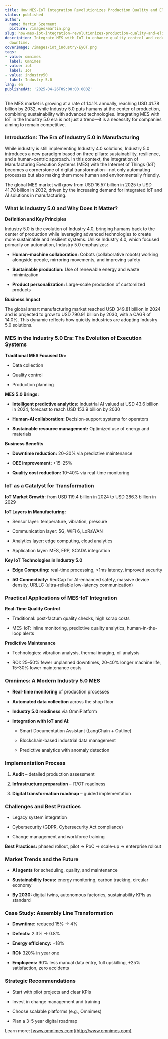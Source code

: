 ```yaml
---
title: How MES-IoT Integration Revolutionizes Production Quality and Eliminates Downtime
status: published
author:
  name: Martin Szerment
  picture: /images/martin.png
slug: how-mes-iot-integration-revolutionizes-production-quality-and-eliminates-downtime
description: Integrate MES with IoT to enhance quality control and reduce production
  downtime.
coverImage: /images/iot_industry-EyOT.png
tags:
- value: omnimes
  label: Omnimes
- value: iot
  label: IoT
- value: industry50
  label: Industry 5.0
lang: en
publishedAt: '2025-04-26T09:00:00.000Z'
---
```

The MES market is growing at a rate of 14.1% annually, reaching USD 41.78 billion by 2032, while Industry 5.0 puts humans at the center of production, combining sustainability with advanced technologies. Integrating MES with IoT in the Industry 5.0 era is not just a trend—it is a necessity for companies aiming to remain competitive.

### Introduction: The Era of Industry 5.0 in Manufacturing

While industry is still implementing Industry 4.0 solutions, Industry 5.0 introduces a new paradigm based on three pillars: sustainability, resilience, and a human-centric approach. In this context, the integration of Manufacturing Execution Systems (MES) with the Internet of Things (IoT) becomes a cornerstone of digital transformation—not only automating processes but also making them more human and environmentally friendly.

The global MES market will grow from USD 16.57 billion in 2025 to USD 41.78 billion in 2032, driven by the increasing demand for integrated IoT and AI solutions in manufacturing.

### What Is Industry 5.0 and Why Does It Matter?

**Definition and Key Principles**

Industry 5.0 is the evolution of Industry 4.0, bringing humans back to the center of production while leveraging advanced technologies to create more sustainable and resilient systems. Unlike Industry 4.0, which focused primarily on automation, Industry 5.0 emphasizes:

- **Human–machine collaboration:** Cobots (collaborative robots) working alongside people, mirroring movements, and improving safety

- **Sustainable production:** Use of renewable energy and waste minimization

- **Product personalization:** Large-scale production of customized products

**Business Impact**

The global smart manufacturing market reached USD 349.81 billion in 2024 and is projected to grow to USD 790.91 billion by 2030, with a CAGR of 14.0%. This dynamic reflects how quickly industries are adopting Industry 5.0 solutions.

### MES in the Industry 5.0 Era: The Evolution of Execution Systems

**Traditional MES Focused On:**

- Data collection

- Quality control

- Production planning

**MES 5.0 Brings:**

- **Intelligent predictive analytics:** Industrial AI valued at USD 43.6 billion in 2024, forecast to reach USD 153.9 billion by 2030

- **Human-AI collaboration:** Decision-support systems for operators

- **Sustainable resource management:** Optimized use of energy and materials

**Business Benefits**

- **Downtime reduction:** 20–30% via predictive maintenance

- **OEE improvement:** +15–25%

- **Quality cost reduction:** 10–40% via real-time monitoring

### IoT as a Catalyst for Transformation

**IoT Market Growth:** from USD 119.4 billion in 2024 to USD 286.3 billion in 2029

**IoT Layers in Manufacturing:**

- Sensor layer: temperature, vibration, pressure

- Communication layer: 5G, WiFi 6, LoRaWAN

- Analytics layer: edge computing, cloud analytics

- Application layer: MES, ERP, SCADA integration

**Key IoT Technologies in Industry 5.0**

- **Edge Computing:** real-time processing, &lt;1ms latency, improved security

- **5G Connectivity:** RedCap for AI-enhanced safety, massive device density, URLLC (ultra-reliable low-latency communication)

### Practical Applications of MES-IoT Integration

**Real-Time Quality Control**

- Traditional: post-factum quality checks, high scrap costs

- MES-IoT: inline monitoring, predictive quality analytics, human-in-the-loop alerts

**Predictive Maintenance**

- Technologies: vibration analysis, thermal imaging, oil analysis

- ROI: 25–50% fewer unplanned downtimes, 20–40% longer machine life, 15–30% lower maintenance costs

### Omnimes: A Modern Industry 5.0 MES

- **Real-time monitoring** of production processes

- **Automated data collection** across the shop floor

- **Industry 5.0 readiness** via OmniPlatform

- **Integration with IoT and AI**:

  - Smart Documentation Assistant (LangChain + Outline)

  - Blockchain-based industrial data management

  - Predictive analytics with anomaly detection

### Implementation Process

1. **Audit** – detailed production assessment

2. **Infrastructure preparation** – IT/OT readiness

3. **Digital transformation roadmap** – guided implementation

### Challenges and Best Practices

- Legacy system integration

- Cybersecurity (GDPR, Cybersecurity Act compliance)

- Change management and workforce training

**Best Practices:** phased rollout, pilot → PoC → scale-up → enterprise rollout

### Market Trends and the Future

- **AI agents** for scheduling, quality, and maintenance

- **Sustainability focus:** energy monitoring, carbon tracking, circular economy

- **By 2030:** digital twins, autonomous factories, sustainability KPIs as standard

### Case Study: Assembly Line Transformation

- **Downtime:** reduced 15% → 4%

- **Defects:** 2.3% → 0.8%

- **Energy efficiency:** +18%

- **ROI:** 320% in year one

- **Employees:** 90% less manual data entry, full upskilling, +25% satisfaction, zero accidents

### Strategic Recommendations

- Start with pilot projects and clear KPIs

- Invest in change management and training

- Choose scalable platforms (e.g., Omnimes)

- Plan a 3–5 year digital roadmap

Learn more: [www.omnimes.com](http://www.omnimes.com)